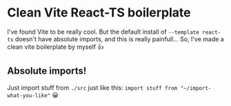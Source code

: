 # Clean Vite React-TS boilerplate

I've found Vite to be really cool. But the default install of `--template react-ts` doesn't have absolute imports, and this is really painfull... So, I've made a clean vite boilerplate by myself 👍

## Absolute imports!

Just import stuff from `./src` just like this: `import stuff from "~/import-what-you-like"` 😀